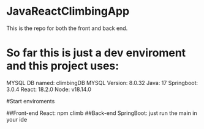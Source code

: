 # JavaReactClimbingApp

This is the repo for both the front and back end. 

# So far this is just a dev enviroment and this project uses:

MYSQL DB named: climbingDB
MYSQL Version: 8.0.32
Java: 17
Springboot: 3.0.4
React: 18.2.0
Node: v18.14.0



#Start enviroments

##Front-end
React: npm climb
##Back-end
SpringBoot: just run the main in your ide
